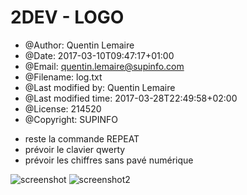 # 2DEV - LOGO

- @Author: Quentin Lemaire
- @Date:   2017-03-10T09:47:17+01:00
- @Email:  quentin.lemaire@supinfo.com
- @Filename: log.txt
- @Last modified by:   Quentin Lemaire
- @Last modified time: 2017-03-28T22:49:58+02:00
- @License: 214520
- @Copyright: SUPINFO



* reste la commande REPEAT
* prévoir le clavier qwerty
* prévoir les chiffres sans pavé numérique

![screenshot](http://lemairepro.fr/t.png)
![screenshot2](http://lemairepro.fr/t2.png)
